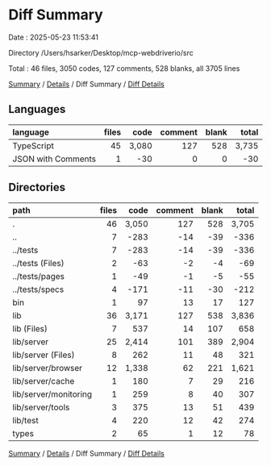 # Diff Summary

Date : 2025-05-23 11:53:41

Directory /Users/hsarker/Desktop/mcp-webdriverio/src

Total : 46 files,  3050 codes, 127 comments, 528 blanks, all 3705 lines

[Summary](results.md) / [Details](details.md) / Diff Summary / [Diff Details](diff-details.md)

## Languages
| language | files | code | comment | blank | total |
| :--- | ---: | ---: | ---: | ---: | ---: |
| TypeScript | 45 | 3,080 | 127 | 528 | 3,735 |
| JSON with Comments | 1 | -30 | 0 | 0 | -30 |

## Directories
| path | files | code | comment | blank | total |
| :--- | ---: | ---: | ---: | ---: | ---: |
| . | 46 | 3,050 | 127 | 528 | 3,705 |
| .. | 7 | -283 | -14 | -39 | -336 |
| ../tests | 7 | -283 | -14 | -39 | -336 |
| ../tests (Files) | 2 | -63 | -2 | -4 | -69 |
| ../tests/pages | 1 | -49 | -1 | -5 | -55 |
| ../tests/specs | 4 | -171 | -11 | -30 | -212 |
| bin | 1 | 97 | 13 | 17 | 127 |
| lib | 36 | 3,171 | 127 | 538 | 3,836 |
| lib (Files) | 7 | 537 | 14 | 107 | 658 |
| lib/server | 25 | 2,414 | 101 | 389 | 2,904 |
| lib/server (Files) | 8 | 262 | 11 | 48 | 321 |
| lib/server/browser | 12 | 1,338 | 62 | 221 | 1,621 |
| lib/server/cache | 1 | 180 | 7 | 29 | 216 |
| lib/server/monitoring | 1 | 259 | 8 | 40 | 307 |
| lib/server/tools | 3 | 375 | 13 | 51 | 439 |
| lib/test | 4 | 220 | 12 | 42 | 274 |
| types | 2 | 65 | 1 | 12 | 78 |

[Summary](results.md) / [Details](details.md) / Diff Summary / [Diff Details](diff-details.md)